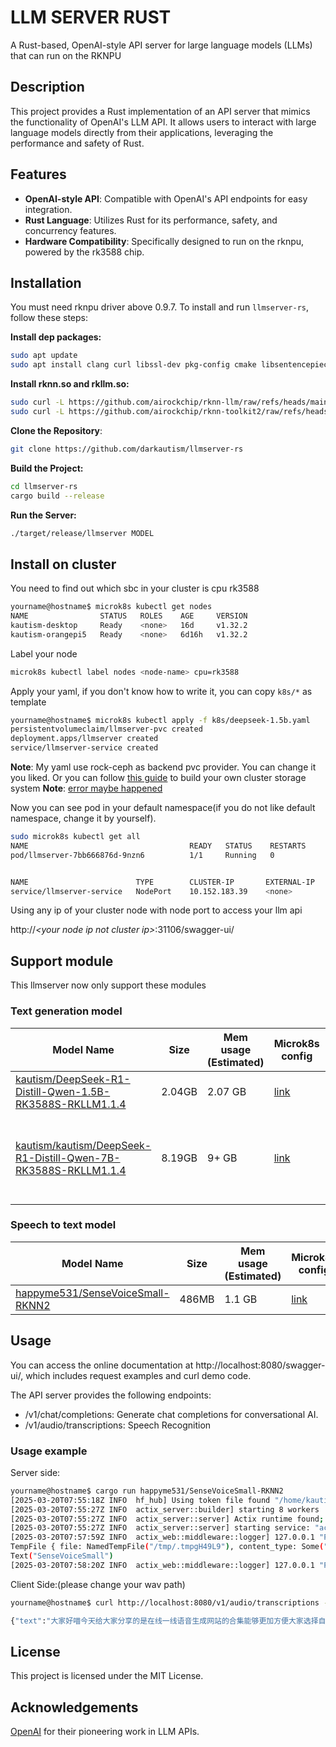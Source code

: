 # LLM SERVER RUST

A Rust-based, OpenAI-style API server for large language models (LLMs) that can run on the RKNPU

## Description

This project provides a Rust implementation of an API server that mimics the functionality of OpenAI's LLM API. It allows users to interact with large language models directly from their applications, leveraging the performance and safety of Rust.

## Features

- **OpenAI-style API**: Compatible with OpenAI's API endpoints for easy integration.
- **Rust Language**: Utilizes Rust for its performance, safety, and concurrency features.
- **Hardware Compatibility**: Specifically designed to run on the rknpu, powered by the rk3588 chip.

## Installation

You must need rknpu driver above 0.9.7.
To install and run `llmserver-rs`, follow these steps:

**Install dep packages:**
```bash
sudo apt update
sudo apt install clang curl libssl-dev pkg-config cmake libsentencepiece-dev libsentencepiece0 -y
```

**Install rknn.so and rkllm.so:**
```bash
sudo curl -L https://github.com/airockchip/rknn-llm/raw/refs/heads/main/rkllm-runtime/Linux/librkllm_api/aarch64/librkllmrt.so -o /lib/librkllmrt.so
sudo curl -L https://github.com/airockchip/rknn-toolkit2/raw/refs/heads/master/rknpu2/runtime/Linux/librknn_api/aarch64/librknnrt.so -o /lib/librknnrt.so
```

**Clone the Repository**:
```bash
git clone https://github.com/darkautism/llmserver-rs
```
**Build the Project:**
```bash
cd llmserver-rs
cargo build --release
```
**Run the Server:**
```bash
./target/release/llmserver MODEL
```

## Install on cluster

You need to find out which sbc in your cluster is cpu rk3588

```bash
yourname@hostname$ microk8s kubectl get nodes
NAME                STATUS   ROLES    AGE     VERSION
kautism-desktop     Ready    <none>   16d     v1.32.2
kautism-orangepi5   Ready    <none>   6d16h   v1.32.2
```

Label your node
```bash
microk8s kubectl label nodes <node-name> cpu=rk3588
```

Apply your yaml, if you don't know how to write it, you can copy `k8s/*` as template

```bash
yourname@hostname$ microk8s kubectl apply -f k8s/deepseek-1.5b.yaml
persistentvolumeclaim/llmserver-pvc created
deployment.apps/llmserver created
service/llmserver-service created
```

**Note**: My yaml use rock-ceph as backend pvc provider. You can change it you liked. Or you can follow [this guide](https://microk8s.io/docs/how-to-ceph) to build your own cluster storage system
**Note**: [error maybe happened](https://github.com/canonical/microk8s/issues/4314#issuecomment-1873823537)

Now you can see pod in your default namespace(if you do not like default namespace, change it by yourself).

```bash
sudo microk8s kubectl get all
NAME                                    READY   STATUS    RESTARTS      AGE
pod/llmserver-7bb666876d-9nzn6          1/1     Running   0             37s


NAME                        TYPE        CLUSTER-IP       EXTERNAL-IP   PORT(S)        AGE
service/llmserver-service   NodePort    10.152.183.39    <none>        80:31106/TCP   12m
```

Using any ip of your cluster node with node port to access your llm api

http://*<*your node ip not cluster ip*>*:31106/swagger-ui/

## Support module

This llmserver now only support these modules

### Text generation model

| Model Name | Size | Mem usage (Estimated) | Microk8s config | Notes |
| --- | --- | --- | --- | --- |
| [kautism/DeepSeek-R1-Distill-Qwen-1.5B-RK3588S-RKLLM1.1.4](https://huggingface.co/kautism/DeepSeek-R1-Distill-Qwen-1.5B-RK3588S-RKLLM1.1.4) | 2.04GB | 2.07 GB | [link](k8s/deepseek-1.5b.yaml) | |
| [kautism/kautism/DeepSeek-R1-Distill-Qwen-7B-RK3588S-RKLLM1.1.4](https://huggingface.co/kautism/kautism/DeepSeek-R1-Distill-Qwen-7B-RK3588S-RKLLM1.1.4) | 8.19GB | 9+ GB | [link](k8s/deepseek-7b.yaml) | Only work on Opi 5 16 GB model|

### Speech to text model
| Model Name | Size | Mem usage (Estimated) | Microk8s config | Notes |
| --- | --- | --- | --- | --- |
| [happyme531/SenseVoiceSmall-RKNN2](https://huggingface.co/happyme531/SenseVoiceSmall-RKNN2) | 486MB | 1.1 GB | [link](k8s/sensevoicesmall.yaml) | |



## Usage

You can access the online documentation at http://localhost:8080/swagger-ui/, which includes request examples and curl demo code.

The API server provides the following endpoints:

- /v1/chat/completions: Generate chat completions for conversational AI.
- /v1/audio/transcriptions: Speech Recognition 

### Usage example

Server side:
```Bash
yourname@hostname$ cargo run happyme531/SenseVoiceSmall-RKNN2
[2025-03-20T07:55:18Z INFO  hf_hub] Using token file found "/home/kautism/.cache/huggingface/token"
[2025-03-20T07:55:27Z INFO  actix_server::builder] starting 8 workers
[2025-03-20T07:55:27Z INFO  actix_server::server] Actix runtime found; starting in Actix runtime
[2025-03-20T07:55:27Z INFO  actix_server::server] starting service: "actix-web-service-0.0.0.0:8080", workers: 8, listening on: 0.0.0.0:8080
[2025-03-20T07:57:59Z INFO  actix_web::middleware::logger] 127.0.0.1 "POST /v1/audio/transcriptions HTTP/1.1" 400 150 "-" "curl/8.9.1" 0.017539
TempFile { file: NamedTempFile("/tmp/.tmpgH49L9"), content_type: Some("application/octet-stream"), file_name: Some("output.wav"), size: 1289994 }
Text("SenseVoiceSmall")
[2025-03-20T07:58:20Z INFO  actix_web::middleware::logger] 127.0.0.1 "POST /v1/audio/transcriptions HTTP/1.1" 200 638 "-" "curl/8.9.1" 2.596680
```

Client Side:(please change your wav path)
```Bash
yourname@hostname$ curl http://localhost:8080/v1/audio/transcriptions -H "Content-Type: multipart/form-data"   -F file="@/home/kautism/.cache/huggingface/hub/models--happyme531--SenseVoiceSmall-RKNN2/snapshots/01bc98205905753b7caafd6da25c84fba2490b59/output.wav"   -F model="SenseVoiceSmall"

{"text":"大家好喵今天给大家分享的是在线一线语音生成网站的合集能够更加方便大家选择自己想要生成的角色四进入网站可以看到所有的生成模型都在这里选择你想要深层的角色点击进入就来到我频到了生成的页面在文本框内输入你想要生成的内容然后点击生成就好了另外呢因为每次的生成结果都会更都会有一些不一样的地方如果您觉得第一次的生成效果不好的话可以尝试重新生成也可以稍微调节一下像的住址再生成试试上使用时一定要遵守法律法规不可以损害刷害人的形象哦"}
```

## License
This project is licensed under the MIT License.

## Acknowledgements

[OpenAI](https://platform.openai.com/docs/api-reference) for their pioneering work in LLM APIs.
